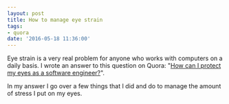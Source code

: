 ```yaml
---
layout: post
title: How to manage eye strain
tags:
- quora
date: '2016-05-18 11:36:00'
---
```


Eye strain is a very real problem for anyone who works with computers on a daily basis. I wrote an answer to this question on Quora: "[How can I protect my eyes as a software engineer?](https://www.quora.com/How-can-I-protect-my-eyes-as-a-software-engineer)".

In my answer I go over a few things that I did and do to manage the amount of stress I put on my eyes.
